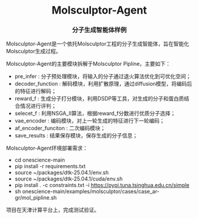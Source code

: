 # <div align="center"><strong>Molsculptor-Agent</strong></div>
### <div align="center">分子生成智能体样例</div>

Molsculptor-Agent是一个依托Molsculptor工程的分子生成智能体，旨在智能化Molsculptor生成过程。

Molsculptor-Agent的主要模块拆解于Molsculptor Pipline，主要如下：
*  pre_infer : 分子预处理模块，将输入的分子通过退火算法优化到可优化空间；
*  decoder_function : 解码模块，利用扩散原理，通过diffusion模型，将编码后的特征进行解码；
*  reward_f : 生成分子打分模块，利用DSDP等工具，对生成的分子和蛋白质结合情况进行评判；
*  selecet_f : 利用NSGA_II算法，根据reward_f分数进行优质分子选择；
*  vae_encoder : 编码模块，对上一轮生成的特征进行下一轮编码；
*  af_encoder_funciton : 二次编码模块；
*  save_results : 结果保存模块，保存生成的分子信息；

Molsculptor-Agent环境部署需求：
*  cd onescience-main
*  pip install -r requirements.txt
*  source ~/packages/dtk-25.04.1/env.sh
*  source ~/packages/dtk-25.04.1/cuda/env.sh
*  pip install . -c constraints.txt -i  https://pypi.tuna.tsinghua.edu.cn/simple
*  sh onescience-main/examples/molsculptor/cases/case_ar-gr/mol_pipline.sh

项目在天津计算平台上，完成测试验证。